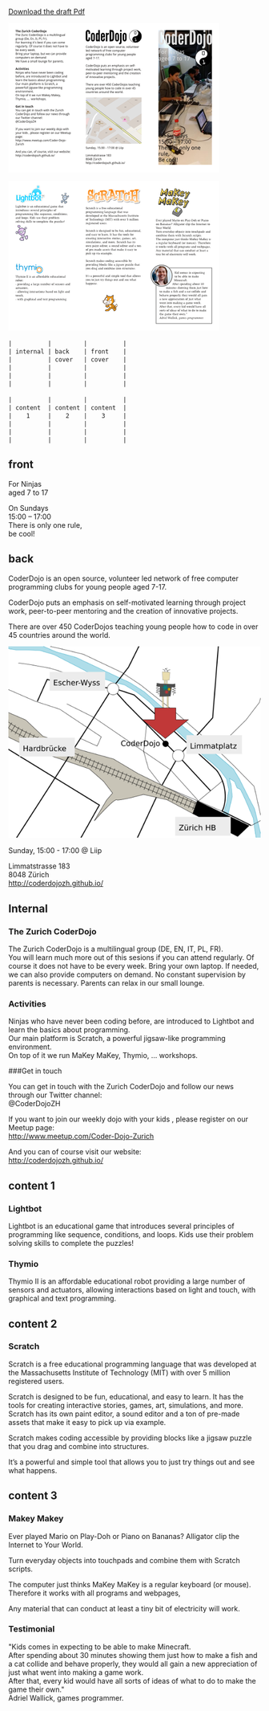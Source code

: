 [Download the draft Pdf](flyer-kids.pdf)

![](images/flyer-kids-page001.png)

![](images/flyer-kids-page002.png)

~~~
|          |         |          |
| internal | back    | front    |
|          | cover   | cover    |
|          |         |          |
|          |         |          |
|          |         |          |

|          |         |          |
| content  | content | content  |
|    1     |    2    |    3     |
|          |         |          |
|          |         |          |
|          |         |          |
~~~


## front

For Ninjas  
aged 7 to 17


On Sundays  
15:00 – 17:00  
There is only one rule,  
be cool!

## back

CoderDojo is an open source, volunteer led network of free computer programming clubs for young people aged 7-17.

CoderDojo puts an emphasis on self-motivated learning through project work, peer-to-peer mentoring and the creation of innovative projects.

There are over 450 CoderDojos teaching young people how to code in over 45 countries around the world.

![map](images/map.png)

Sunday, 15:00 - 17:00 @ Liip

Limmatstrasse 183  
8048 Zürich  
http://coderdojozh.github.io/

## Internal

### The Zurich CoderDojo

The Zurich CoderDojo is a multilingual group (DE, EN, IT, PL, FR).  
You will learn much more out of this sesions if you can attend regularly. Of course it does not have to be every week.  Bring your own laptop. If needed, we can also provide computers on demand.  No constant supervision by parents is necessary. Parents can relax in our small lounge.

### Activities

Ninjas who have never been coding before, are introduced to Lightbot and learn the basics about programming.  
Our main platform is Scratch, a powerful jigsaw-like programming environment.  
On top of it we run MaKey MaKey, Thymio, ...  workshops.

###Get in touch

You can get in touch with the Zurich CoderDojo and follow our news through our Twitter channel:  
@CoderDojoZH

If you want to join our weekly dojo with your kids , please register on our Meetup page:  
http://www.meetup.com/Coder-Dojo-Zurich

And you can of course visit our website:  
http://coderdojozh.github.io/

## content 1

### Lightbot

Lightbot is an educational game that introduces several principles of programming like sequence, conditions, and loops. Kids use their problem solving skills to complete the puzzles!

### Thymio

Thymio II is an affordable educational robot providing a large number of sensors and actuators, allowing interactions based on light and touch, with graphical and text programming.

## content 2

### Scratch

Scratch is a free educational programming language that was developed at the Massachusetts Institute of Technology (MIT) with over 5 million registered users.

Scratch is designed to be fun, educational, and easy to learn. It has the tools for creating interactive stories, games, art, simulations, and more. Scratch has its own paint editor, a sound editor and a ton of pre-made assets that make it easy to pick up via example.

Scratch makes coding accessible by providing blocks like a jigsaw puzzle that you drag and combine into structures.

It’s a powerful and simple tool that allows you to just try things out and see what happens.

## content 3

### Makey Makey

    
Ever played Mario on Play-Doh or Piano on Bananas? Alligator clip the Internet to Your World.

Turn everyday objects into touchpads and combine them with Scratch scripts.

The computer just thinks MaKey MaKey is a regular keyboard (or mouse). Therefore it works with all programs and webpages,

Any material that can conduct at least a tiny bit of electricity will work. 

### Testimonial

"Kids comes in expecting to be able to make Minecraft.  
After spending about 30 minutes showing them just how to make a fish and a cat collide and behave properly, they would all gain a new appreciation of just what went into making a game work.  
After that, every kid would have all sorts of ideas of what to do to make the game their own."  
Adriel Wallick, games programmer. 
